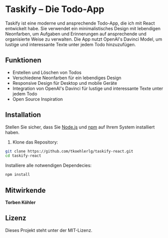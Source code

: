 # Taskify – Die Todo-App

Taskify ist eine moderne und ansprechende Todo-App, die ich mit React entwickelt habe. Sie verwendet ein minimalistisches Design mit lebendigen Neonfarben, um Aufgaben und Erinnerungen auf ansprechende und organisierte Weise zu verwalten. Die App nutzt OpenAI's Davinci Model, um lustige und interessante Texte unter jedem Todo hinzuzufügen.

## Funktionen

- Erstellen und Löschen von Todos
- Verschiedene Neonfarben für ein lebendiges Design
- Responsive Design für Desktop und mobile Geräte
- Integration von OpenAI's Davinci für lustige und interessante Texte unter jedem Todo
- Open Source Inspiration

## Installation

Stellen Sie sicher, dass Sie [Node.js](https://nodejs.org/) und [npm](https://www.npmjs.com/) auf Ihrem System installiert haben.

1. Klone das Repository:

```bash
git clone https://github.com/tkoehlerlg/taskify-react.git
cd taskify-react
```

Installiere alle notwendigen Dependecies:

```bash
npm install
```

## Mitwirkende

**Torben Köhler**

## Lizenz

Dieses Projekt steht unter der MIT-Lizenz.
